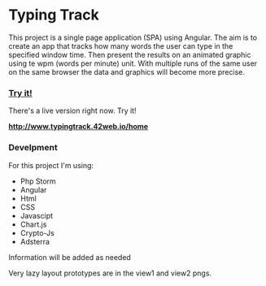 # Typing Track

This project is a single page application (SPA) using Angular. The aim is to create an app that tracks
how many words the user can type in the specified window time. Then present the results on an animated graphic using te wpm (words per minute) unit.
With multiple runs of the same user on the same browser the data and graphics will become more precise.

### [ Try it! ](http://www.typingtrack.42web.io/home)

There's a live version right now. Try it!

**http://www.typingtrack.42web.io/home**

### Develpment
For this project I'm using:
* Php Storm
* Angular
* Html
* CSS
* Javascipt
* Chart.js
* Crypto-Js
* Adsterra

Information will be added as needed

Very lazy layout prototypes are in the view1 and view2 pngs.
